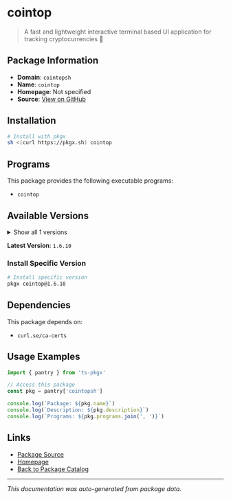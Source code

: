 # cointop

> A fast and lightweight interactive terminal based UI application for tracking cryptocurrencies 🚀

## Package Information

- **Domain**: `cointopsh`
- **Name**: `cointop`
- **Homepage**: Not specified
- **Source**: [View on GitHub](https://github.com/pkgxdev/pantry/tree/main/projects/cointop.sh/package.yml)

## Installation

```bash
# Install with pkgx
sh <(curl https://pkgx.sh) cointop
```

## Programs

This package provides the following executable programs:

- `cointop`

## Available Versions

<details>
<summary>Show all 1 versions</summary>

- `1.6.10`

</details>

**Latest Version**: `1.6.10`

### Install Specific Version

```bash
# Install specific version
pkgx cointop@1.6.10
```

## Dependencies

This package depends on:

- `curl.se/ca-certs`

## Usage Examples

```typescript
import { pantry } from 'ts-pkgx'

// Access this package
const pkg = pantry['cointopsh']

console.log(`Package: ${pkg.name}`)
console.log(`Description: ${pkg.description}`)
console.log(`Programs: ${pkg.programs.join(', ')}`)
```

## Links

- [Package Source](https://github.com/pkgxdev/pantry/tree/main/projects/cointop.sh/package.yml)
- [Homepage](#)
- [Back to Package Catalog](../package-catalog.md)

---

*This documentation was auto-generated from package data.*
